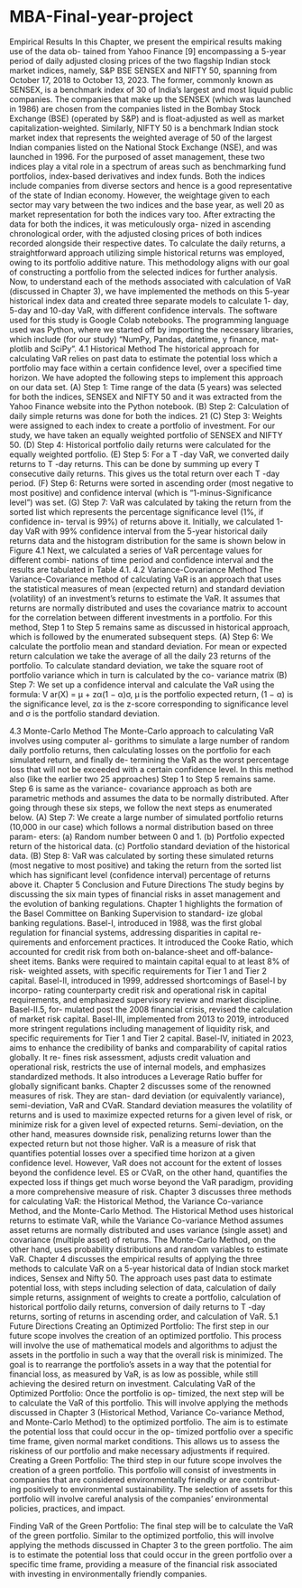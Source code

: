 # MBA-Final-year-project
Empirical Results
In this Chapter, we present the empirical results making use of the data ob-
tained from Yahoo Finance [9] encompassing a 5-year period of daily adjusted
closing prices of the two flagship Indian stock market indices, namely, S&P
BSE SENSEX and NIFTY 50, spanning from October 17, 2018 to October
13, 2023. The former, commonly known as SENSEX, is a benchmark index of
30 of India’s largest and most liquid public companies. The companies that
make up the SENSEX (which was launched in 1986) are chosen from the
companies listed in the Bombay Stock Exchange (BSE) (operated by S&P)
and is float-adjusted as well as market capitalization-weighted. Similarly,
NIFTY 50 is a benchmark Indian stock market index that represents the
weighted average of 50 of the largest Indian companies listed on the National
Stock Exchange (NSE), and was launched in 1996. For the purposed of asset
management, these two indices play a vital role in a spectrum of areas such
as benchmarking fund portfolios, index-based derivatives and index funds.
Both the indices include companies from diverse sectors and hence is a good
representative of the state of Indian economy. However, the weightage given
to each sector may vary between the two indices and the base year, as well
20
as market representation for both the indices vary too.
After extracting the data for both the indices, it was meticulously orga-
nized in ascending chronological order, with the adjusted closing prices of
both indices recorded alongside their respective dates. To calculate the daily
returns, a straightforward approach utilizing simple historical returns was
employed, owing to its portfolio additive nature. This methodology aligns
with our goal of constructing a portfolio from the selected indices for further
analysis.
Now, to understand each of the methods associated with calculation of
VaR (discussed in Chapter 3), we have implemented the methods on this
5-year historical index data and created three separate models to calculate 1-
day, 5-day and 10-day VaR, with different confidence intervals. The software
used for this study is Google Colab notebooks. The programming language
used was Python, where we started off by importing the necessary libraries,
which include (for our study) “NumPy, Pandas, datetime, y finance, mat-
plotlib and SciPy”.
4.1 Historical Method
The historical approach for calculating VaR relies on past data to estimate
the potential loss which a portfolio may face within a certain confidence
level, over a specified time horizon. We have adopted the following steps to
implement this approach on our data set.
(A) Step 1: Time range of the data (5 years) was selected for both the
indices, SENSEX and NIFTY 50 and it was extracted from the Yahoo
Finance website into the Python notebook.
(B) Step 2: Calculation of daily simple returns was done for both the indices.
21
(C) Step 3: Weights were assigned to each index to create a portfolio of
investment. For our study, we have taken an equally weighted portfolio
of SENSEX and NIFTY 50.
(D) Step 4: Historical portfolio daily returns were calculated for the equally
weighted portfolio.
(E) Step 5: For a T -day VaR, we converted daily returns to T -day returns.
This can be done by summing up every T consecutive daily returns.
This gives us the total return over each T -day period.
(F) Step 6: Returns were sorted in ascending order (most negative to most
positive) and confidence interval (which is “1-minus-Significance level”)
was set.
(G) Step 7: VaR was calculated by taking the return from the sorted list
which represents the percentage significance level (1%, if confidence in-
terval is 99%) of returns above it.
Initially, we calculated 1-day VaR with 99% confidence interval from the
5-year historical daily returns data and the histogram distribution for the
same is shown below in Figure 4.1
Next, we calculated a series of VaR percentage values for different combi-
nations of time period and confidence interval and the results are tabulated
in Table 4.1.
4.2 Variance-Covariance Method
The Variance-Covariance method of calculating VaR is an approach that uses
the statistical measures of mean (expected return) and standard deviation
(volatility) of an investment’s returns to estimate the VaR. It assumes that
returns are normally distributed and uses the covariance matrix to account
for the correlation between different investments in a portfolio. For this
method, Step 1 to Step 5 remains same as discussed in historical approach,
which is followed by the enumerated subsequent steps.
(A) Step 6: We calculate the portfolio mean and standard deviation. For
mean or expected return calculation we take the average of all the daily
23
returns of the portfolio. To calculate standard deviation, we take the
square root of portfolio variance which in turn is calculated by the co-
variance matrix
(B) Step 7: We set up a confidence interval and calculate the VaR using the
formula:
V ar(X) = μ + zα(1 − α)σ,
μ is the portfolio expected return, (1 − α) is the significance level, zα
is the z-score corresponding to significance level and σ is the portfolio
standard deviation.

4.3 Monte-Carlo Method
The Monte-Carlo approach to calculating VaR involves using computer al-
gorithms to simulate a large number of random daily portfolio returns, then
calculating losses on the portfolio for each simulated return, and finally de-
termining the VaR as the worst percentage loss that will not be exceeded
with a certain confidence level. In this method also (like the earlier two
25
approaches) Step 1 to Step 5 remains same. Step 6 is same as the variance-
covariance approach as both are parametric methods and assumes the data
to be normally distributed. After going through these six steps, we follow
the next steps as enumerated below.
(A) Step 7: We create a large number of simulated portfolio returns (10,000
in our case) which follows a normal distribution based on three param-
eters:
(a) Random number between 0 and 1.
(b) Portfolio expected return of the historical data.
(c) Portfolio standard deviation of the historical data.
(B) Step 8: VaR was calculated by sorting these simulated returns (most
negative to most positive) and taking the return from the sorted list
which has significant level (confidence interval) percentage of returns
above it. 
Chapter 5
Conclusion and Future
Directions
The study begins by discussing the six main types of financial risks in asset
management and the evolution of banking regulations. Chapter 1 highlights
the formation of the Basel Committee on Banking Supervision to standard-
ize global banking regulations. Basel-I, introduced in 1988, was the first
global regulation for financial systems, addressing disparities in capital re-
quirements and enforcement practices. It introduced the Cooke Ratio, which
accounted for credit risk from both on-balance-sheet and off-balance-sheet
items. Banks were required to maintain capital equal to at least 8% of risk-
weighted assets, with specific requirements for Tier 1 and Tier 2 capital.
Basel-II, introduced in 1999, addressed shortcomings of Basel-I by incorpo-
rating counterparty credit risk and operational risk in capital requirements,
and emphasized supervisory review and market discipline. Basel-II.5, for-
mulated post the 2008 financial crisis, revised the calculation of market risk
capital. Basel-III, implemented from 2013 to 2019, introduced more stringent
regulations including management of liquidity risk, and specific requirements
for Tier 1 and Tier 2 capital. Basel-IV, initiated in 2023, aims to enhance
the credibility of banks and comparability of capital ratios globally. It re-
fines risk assessment, adjusts credit valuation and operational risk, restricts
the use of internal models, and emphasizes standardized methods. It also
introduces a Leverage Ratio buffer for globally significant banks.
Chapter 2 discusses some of the renowned measures of risk. They are stan-
dard deviation (or equivalently variance), semi-deviation, VaR and CVaR.
Standard deviation measures the volatility of returns and is used to maximize
expected returns for a given level of risk, or minimize risk for a given level
of expected returns. Semi-deviation, on the other hand, measures downside
risk, penalizing returns lower than the expected return but not those higher.
VaR is a measure of risk that quantifies potential losses over a specified time
horizon at a given confidence level. However, VaR does not account for
the extent of losses beyond the confidence level. ES or CVaR, on the other
hand, quantifies the expected loss if things get much worse beyond the VaR
paradigm, providing a more comprehensive measure of risk.
Chapter 3 discusses three methods for calculating VaR: the Historical
Method, the Variance Co-variance Method, and the Monte-Carlo Method.
The Historical Method uses historical returns to estimate VaR, while the
Variance Co-variance Method assumes asset returns are normally distributed
and uses variance (single asset) and covariance (multiple asset) of returns.
The Monte-Carlo Method, on the other hand, uses probability distributions
and random variables to estimate VaR.
Chapter 4 discusses the empirical results of applying the three methods
to calculate VaR on a 5-year historical data of Indian stock market indices,
Sensex and Nifty 50. The approach uses past data to estimate potential loss,
with steps including selection of data, calculation of daily simple returns,
assignment of weights to create a portfolio, calculation of historical portfolio
daily returns, conversion of daily returns to T -day returns, sorting of returns
in ascending order, and calculation of VaR.
5.1 Future Directions
Creating an Optimized Portfolio: The first step in our future scope involves
the creation of an optimized portfolio. This process will involve the use of
mathematical models and algorithms to adjust the assets in the portfolio in
such a way that the overall risk is minimized. The goal is to rearrange the
portfolio’s assets in a way that the potential for financial loss, as measured
by VaR, is as low as possible, while still achieving the desired return on
investment.
Calculating VaR of the Optimized Portfolio: Once the portfolio is op-
timized, the next step will be to calculate the VaR of this portfolio. This
will involve applying the methods discussed in Chapter 3 (Historical Method,
Variance Co-variance Method, and Monte-Carlo Method) to the optimized
portfolio. The aim is to estimate the potential loss that could occur in the op-
timized portfolio over a specific time frame, given normal market conditions.
This allows us to assess the riskiness of our portfolio and make necessary
adjustments if required.
Creating a Green Portfolio: The third step in our future scope involves
the creation of a green portfolio. This portfolio will consist of investments
in companies that are considered environmentally friendly or are contribut-
ing positively to environmental sustainability. The selection of assets for
this portfolio will involve careful analysis of the companies’ environmental
policies, practices, and impact.

Finding VaR of the Green Portfolio: The final step will be to calculate the
VaR of the green portfolio. Similar to the optimized portfolio, this will involve
applying the methods discussed in Chapter 3 to the green portfolio. The aim
is to estimate the potential loss that could occur in the green portfolio over a
specific time frame, providing a measure of the financial risk associated with
investing in environmentally friendly companies.




